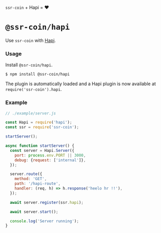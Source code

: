 <!---






    WARNING, READ THIS.
    This is a computed file. Do not edit.
    Instead, edit `/plugins/hapi/readme.template.md` and run `npm run docs` (or `yarn docs`).












    WARNING, READ THIS.
    This is a computed file. Do not edit.
    Instead, edit `/plugins/hapi/readme.template.md` and run `npm run docs` (or `yarn docs`).












    WARNING, READ THIS.
    This is a computed file. Do not edit.
    Instead, edit `/plugins/hapi/readme.template.md` and run `npm run docs` (or `yarn docs`).












    WARNING, READ THIS.
    This is a computed file. Do not edit.
    Instead, edit `/plugins/hapi/readme.template.md` and run `npm run docs` (or `yarn docs`).












    WARNING, READ THIS.
    This is a computed file. Do not edit.
    Instead, edit `/plugins/hapi/readme.template.md` and run `npm run docs` (or `yarn docs`).






-->

`ssr-coin` + Hapi = :heart:

# `@ssr-coin/hapi`

Use `ssr-coin` with [Hapi](https://github.com/hapijs/hapi).

### Usage

Install `@ssr-coin/hapi`.

~~~shell
$ npm install @ssr-coin/hapi
~~~

The plugin is automatically loaded and
a Hapi plugin is now available at `require('ssr-coin').hapi`.

### Example

~~~js
// ./example/server.js

const Hapi = require('hapi');
const ssr = require('ssr-coin');

startServer();

async function startServer() {
  const server = Hapi.Server({
    port: process.env.PORT || 3000,
    debug: {request: ['internal']},
  });

  server.route({
    method: 'GET',
    path: '/hapi-route',
    handler: (req, h) => h.response('heelo hr !!'),
  });

  await server.register(ssr.hapi);

  await server.start();

  console.log('Server running');
}
~~~

<!---






    WARNING, READ THIS.
    This is a computed file. Do not edit.
    Instead, edit `/plugins/hapi/readme.template.md` and run `npm run docs` (or `yarn docs`).












    WARNING, READ THIS.
    This is a computed file. Do not edit.
    Instead, edit `/plugins/hapi/readme.template.md` and run `npm run docs` (or `yarn docs`).












    WARNING, READ THIS.
    This is a computed file. Do not edit.
    Instead, edit `/plugins/hapi/readme.template.md` and run `npm run docs` (or `yarn docs`).












    WARNING, READ THIS.
    This is a computed file. Do not edit.
    Instead, edit `/plugins/hapi/readme.template.md` and run `npm run docs` (or `yarn docs`).












    WARNING, READ THIS.
    This is a computed file. Do not edit.
    Instead, edit `/plugins/hapi/readme.template.md` and run `npm run docs` (or `yarn docs`).






-->
